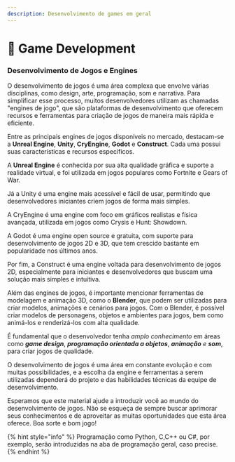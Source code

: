 ```yaml
---
description: Desenvolvimento de games em geral
---
```


# 👾 Game Development

### Desenvolvimento de Jogos e Engines

O desenvolvimento de jogos é uma área complexa que envolve várias disciplinas, como design, arte, programação, som e narrativa. Para simplificar esse processo, muitos desenvolvedores utilizam as chamadas "engines de jogo", que são plataformas de desenvolvimento que oferecem recursos e ferramentas para criação de jogos de maneira mais rápida e eficiente.

Entre as principais engines de jogos disponíveis no mercado, destacam-se a **Unreal Engine**, **Unity**, **CryEngine**, **Godot** e **Construct**. Cada uma possui suas características e recursos específicos.

A **Unreal Engine** é conhecida por sua alta qualidade gráfica e suporte a realidade virtual, e foi utilizada em jogos populares como Fortnite e Gears of War.&#x20;

Já a Unity é uma engine mais acessível e fácil de usar, permitindo que desenvolvedores iniciantes criem jogos de forma mais simples.&#x20;

A CryEngine é uma engine com foco em gráficos realistas e física avançada, utilizada em jogos como Crysis e Hunt: Showdown.&#x20;

A Godot é uma engine open source e gratuita, com suporte para desenvolvimento de jogos 2D e 3D, que tem crescido bastante em popularidade nos últimos anos.&#x20;

Por fim, a Construct é uma engine voltada para desenvolvimento de jogos 2D, especialmente para iniciantes e desenvolvedores que buscam uma solução mais simples e intuitiva.

Além das engines de jogos, é importante mencionar ferramentas de modelagem e animação 3D, como o **Blender**, que podem ser utilizadas para criar modelos, animações e cenários para jogos. Com o Blender, é possível criar modelos de personagens, objetos e ambientes para jogos, bem como animá-los e renderizá-los com alta qualidade.

É fundamental que o desenvolvedor tenha _amplo conhecimento_ em áreas como _**game design**_, _**programação orientada a objetos**_, _**animação** e **som**_, para criar jogos de qualidade.&#x20;

O desenvolvimento de jogos é uma área em constante evolução e com muitas possibilidades, e a escolha da engine e ferramentas a serem utilizadas dependerá do projeto e das habilidades técnicas da equipe de desenvolvimento.

Esperamos que este material ajude a introduzir você ao mundo do desenvolvimento de jogos. Não se esqueça de sempre buscar aprimorar seus conhecimentos e de aproveitar as muitas oportunidades que esta área oferece. Boa sorte e bom jogo!

{% hint style="info" %}
Programação como Python, C,C++ ou C#, por exemplo, serão introduzidas na aba de programação geral, caso precise.
{% endhint %}
